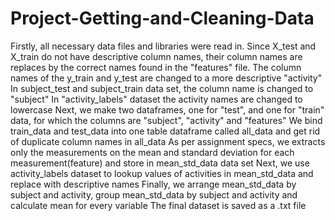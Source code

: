 # Project-Getting-and-Cleaning-Data
Firstly, all necessary data files and libraries were read in.
Since X_test and X_train do not have descriptive column names, their column names are replaces by the correct names found in the "features" file.
The column names of the y_train and y_test are changed to a more descriptive "activity"
In subject_test and subject_train data set, the column name is changed to "subject"
In "activity_labels" dataset the activity names are changed to lowercase
Next, we make two dataframes, one for "test", and one for "train" data, for which the columns are "subject", "activity" and "features"
We bind train_data and test_data into one table dataframe called all_data and get rid of duplicate column names in all_data
As per assignment specs, we extracts only the measurements on the mean and standard deviation for each measurement(feature) and store in mean_std_data data set
Next, we use activity_labels dataset to lookup values of activities in mean_std_data and replace with descriptive names
Finally, we arrange mean_std_data by subject and activity, group mean_std_data by subject and activity and calculate mean for every variable
The final dataset is saved as a .txt file
